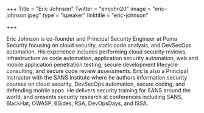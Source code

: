+++
Title = "Eric Johnson"
Twitter = "emjohn20"
image = "eric-johnson.jpeg"
type = "speaker"
linktitle = "eric-johnson"

+++

Eric Johnson is co-founder and Principal Security Engineer at Puma Security focusing on cloud security, static code analysis, and DevSecOps automation. His experience includes performing cloud security reviews, infrastructure as code automation, application security automation, web and mobile application penetration testing, secure development lifecycle consulting, and secure code review assessments. Eric is also a Principal Instructor with the SANS Institute where he authors information security courses on cloud security, DevSecOps automation, secure coding, and defending mobile apps. He delivers security training for SANS around the world, and presents security research at conferences including SANS, BlackHat, OWASP, BSides, RSA, DevOpsDays, and ISSA.
